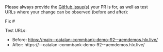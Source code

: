 Please always provide the [GitHub issue(s)](../issues) your PR is for, as well as test URLs where your change can be observed (before and after):

Fix #<gh-issue-id>

Test URLs:
- Before: https://main--catalan-commbank-demo-92--aemdemos.hlx.live/
- After: https://<branch>--catalan-commbank-demo-92--aemdemos.hlx.live/
